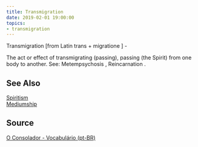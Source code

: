 ```yaml
---
title: Transmigration
date: 2019-02-01 19:00:00
topics:
- transmigration 
---
```


Transmigration [from Latin trans + migratione ] - 

The act or effect of transmigrating (passing), passing (the Spirit) from one body to another. See: Metempsychosis , Reincarnation .
 
## See Also
[Spiritism](/spiritism)  
[Mediumship](/spiritism/mediumship)   

## Source
[O Consolador - Vocabulário (pt-BR)](http://www.oconsolador.com.br/linkfixo/vocabulario/principal.html)
